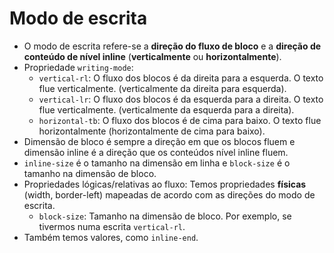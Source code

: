 # Modo de escrita

- O modo de escrita refere-se a **direção do fluxo de bloco** e a **direção de conteúdo de nível inline** (**verticalmente** ou **horizontalmente**).
- Propriedade `writing-mode`:
  - `vertical-rl`: O fluxo dos blocos é da direita para a esquerda. O texto flue verticalmente. (verticalmente da direita para esquerda).
  - `vertical-lr`: O fluxo dos blocos é da esquerda para a direita. O texto flue verticalmente. (verticalmente da esquerda para a direita).
  - `horizontal-tb`: O fluxo dos blocos é de cima para baixo. O texto flue horizontalmente (horizontalmente de cima para baixo).
- Dimensão de bloco é sempre a direção em que os blocos fluem e dimensão inline é a direção que os conteúdos nível inline fluem.
- `inline-size` é o tamanho na dimensão em linha e `block-size` é o tamanho na dimensão de bloco.
- Propriedades lógicas/relativas ao fluxo: Temos propriedades **físicas** (width, border-left) mapeadas de acordo com as direções do modo de escrita.
  - `block-size`: Tamanho na dimensão de bloco. Por exemplo, se tivermos numa escrita `vertical-rl`.
- Também temos valores, como `inline-end`.

